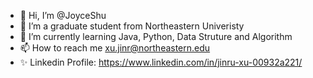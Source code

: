 - 👋 Hi, I’m @JoyceShu
- 👀 I’m a graduate student from Northeastern Univeristy
- 🌱 I’m currently learning Java, Python, Data Struture and Algorithm 
- 📫 How to reach me xu.jinr@northeastern.edu 
- ✨ Linkedin Profile: https://www.linkedin.com/in/jinru-xu-00932a221/
<!---
JoyceShu/JoyceShu is a ✨ special ✨ repository because its `README.md` (this file) appears on your GitHub profile.
You can click the Preview link to take a look at your changes.
--->
